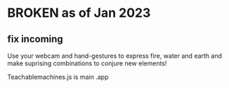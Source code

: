 # BROKEN as of Jan 2023
## fix incoming

Use your webcam and hand-gestures to express fire, water and earth and make suprising combinations to conjure new elements! 

Teachablemachines.js is main .app
